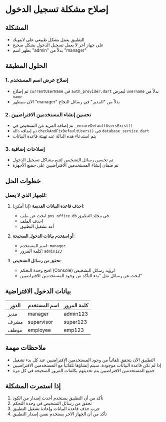# إصلاح مشكلة تسجيل الدخول

## المشكلة
- التطبيق يعمل بشكل طبيعي على لابتوبك
- على جهاز آخر لا يعمل تسجيل الدخول بشكل صحيح
- يظهر اسم "admin" بدلاً من "manager"

## الحلول المطبقة

### 1. إصلاح عرض اسم المستخدم
- تم إصلاح `currentUserName` في `auth_provider.dart` ليعرض `username` بدلاً من `name`
- الآن سيظهر "manager" بدلاً من "المدير" في رسائل النجاح

### 2. تحسين إنشاء المستخدمين الافتراضيين
- تم إضافة المزيد من التشخيص في `_ensureDefaultUsersExist()`
- تم إضافة دالة `checkAndFixDefaultUsers()` في `database_service.dart`
- يتم استدعاء هذه الدالة عند تهيئة قاعدة البيانات

### 3. إصلاحات إضافية
- تم تحسين رسائل التشخيص لتتبع مشاكل تسجيل الدخول
- تم ضمان إنشاء المستخدمين الافتراضيين على جميع الأجهزة

## خطوات الحل

### للجهاز الذي لا يعمل:

1. **احذف قاعدة البيانات القديمة** (إذا أمكن):
   - ابحث عن ملف `pos_office.db` في مجلد التطبيق
   - احذف الملف
   - أعد تشغيل التطبيق

2. **أو استخدم بيانات الدخول الصحيحة**:
   - اسم المستخدم: `manager`
   - كلمة المرور: `admin123`

3. **تحقق من رسائل التشخيص**:
   - افتح وحدة التحكم (Console) لرؤية رسائل التشخيص
   - ابحث عن رسائل مثل "بدء التأكد من وجود المستخدمين الافتراضيين"

## بيانات الدخول الافتراضية

| الدور | اسم المستخدم | كلمة المرور |
|-------|---------------|--------------|
| مدير | manager | admin123 |
| مشرف | supervisor | super123 |
| موظف | employee | emp123 |

## ملاحظات مهمة

- التطبيق الآن يتحقق تلقائياً من وجود المستخدمين الافتراضيين عند كل بدء تشغيل
- إذا لم تكن قاعدة البيانات موجودة، سيتم إنشاؤها تلقائياً مع المستخدمين الافتراضيين
- جميع المستخدمين الافتراضيين يتم تحديثهم بكلمات المرور الصحيحة في كل مرة

## إذا استمرت المشكلة

1. تأكد من أن التطبيق يستخدم أحدث إصدار من الكود
2. تحقق من رسائل التشخيص في وحدة التحكم
3. جرب حذف قاعدة البيانات وإعادة تشغيل التطبيق
4. تأكد من أن الجهاز الآخر يستخدم نفس إصدار التطبيق

